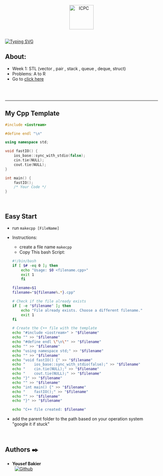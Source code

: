 <div align="center">
  <img src="https://i.postimg.cc/W1F4WKJs/ICPC.png" alt="ICPC" width="80"/>
</div>

<br />

[![Typing SVG](https://readme-typing-svg.herokuapp.com?font=Fira+Code&weight=1000&size=34&pause=1000&width=435&lines=WEEK+1)](https://git.io/typing-svg)

## About:
-  Week 1: STL (vector , pair , stack , queue , deque, struct)
-  Problems: A to R
-  Go to [click here](https://vjudge.net/contest/599285)
<br />

<br />
<hr />

## My Cpp Template
```cpp
#include <iostream>

#define endl "\n"

using namespace std;

void fastIO() {
    ios_base::sync_with_stdio(false);
    cin.tie(NULL);
    cout.tie(NULL);
}

int main() {
    fastIO();
    /* Your Code */
}
```
<br />

## Easy Start
- run ```makecpp [FileName]```
- Instructions:
    * create a file name ```makecpp```
    * Copy This bash Script:
    ```bash
    #!/bin/bash
    if [ $# -eq 0 ]; then
        echo "Usage: $0 <filename.cpp>"
        exit 1
        fi

    filename=$1
    filename="${filename%.*}.cpp"

    # Check if the file already exists
    if [ -e "$filename" ]; then
        echo "File already exists. Choose a different filename."
        exit 1
    fi

    # Create the C++ file with the template
    echo "#include <iostream>" > "$filename"
    echo "" >> "$filename"
    echo "#define endl \"\n\"" >> "$filename"
    echo "" >> "$filename"
    echo "using namespace std;" >> "$filename"
    echo "" >> "$filename"
    echo "void fastIO() {" >> "$filename"
    echo "    ios_base::sync_with_stdio(false);" >> "$filename"
    echo "    cin.tie(NULL);" >> "$filename"
    echo "    cout.tie(NULL);" >> "$filename"
    echo "}" >> "$filename"
    echo "" >> "$filename"
    echo "int main() {" >> "$filename"
    echo "    fastIO();" >> "$filename"
    echo "" >> "$filename"
    echo "}" >> "$filename"

    echo "C++ file created: $filename"
    ```

- add the parent folder to the path based on your operation system "google it if stuck"

<br />

## Authors :black_nib:

* __Yousef Bakier__ &nbsp;&nbsp;&nbsp;&nbsp;&nbsp;&nbsp; <br />
 &nbsp;&nbsp;[<img height="" src="https://img.shields.io/static/v1?label=&message=GitHub&color=181717&logo=GitHub&logoColor=f2f2f2&labelColor=2F333A" alt="Github">](https://github.com/Y-Baker)
